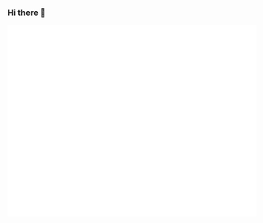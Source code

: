 ### Hi there 👋

![Metrics](/github-metrics.svg)

<!--
**billypchan/billypchan** is a ✨ _special_ ✨ repository because its `README.md` (this file) appears on your GitHub profile.

Here are some ideas to get you started:

- 🔭 I’m currently working on Wire
- 🌱 I’m currently learning Bazel
- 👯 I’m looking to collaborate on freedom
- 🤔 I’m looking for help with independency
- 💬 Ask me about Hong Kong culture
- 📫 How to reach me: billypchan@gmail.com
- 😄 Pronouns: no pronoun plx
- ⚡ Fun fact: facts are not fun.
-->
